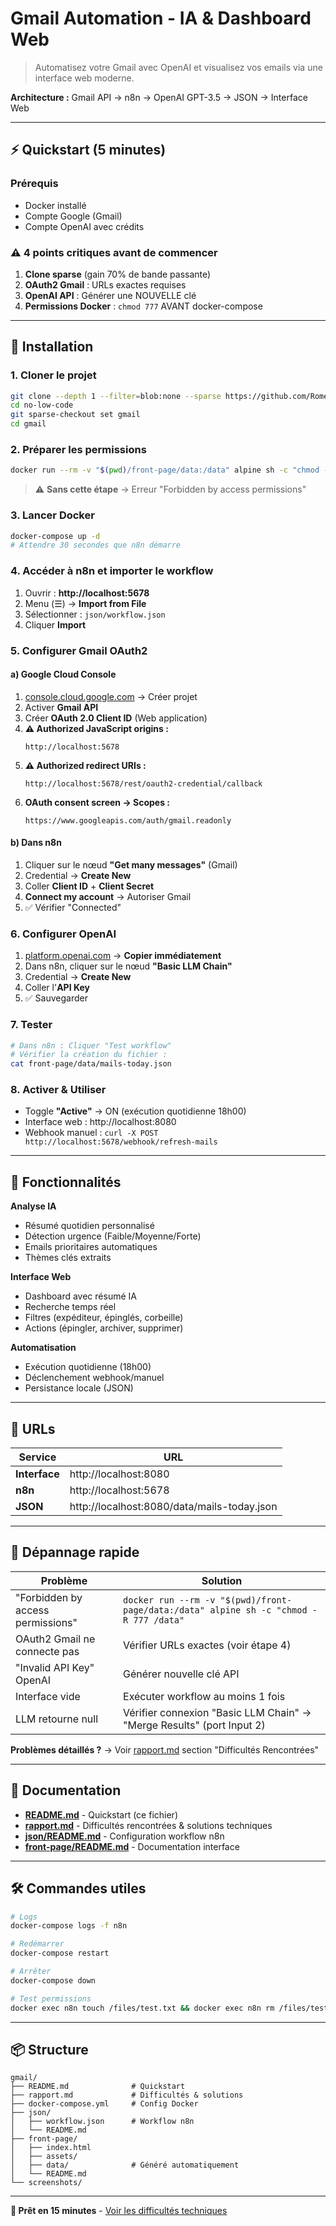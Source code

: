 # Gmail Automation - IA & Dashboard Web

> Automatisez votre Gmail avec OpenAI et visualisez vos emails via une interface web moderne.

**Architecture :** Gmail API → n8n → OpenAI GPT-3.5 → JSON → Interface Web

---

## ⚡ Quickstart (5 minutes)

### Prérequis
- Docker installé
- Compte Google (Gmail)
- Compte OpenAI avec crédits

### ⚠️ 4 points critiques avant de commencer

1. **Clone sparse** (gain 70% de bande passante)
2. **OAuth2 Gmail** : URLs exactes requises
3. **OpenAI API** : Générer une NOUVELLE clé
4. **Permissions Docker** : `chmod 777` AVANT docker-compose

---

## 🚀 Installation

### 1. Cloner le projet
```bash
git clone --depth 1 --filter=blob:none --sparse https://github.com/RomeoCavazza/no-low-code.git
cd no-low-code
git sparse-checkout set gmail
cd gmail
```

### 2. Préparer les permissions
```bash
docker run --rm -v "$(pwd)/front-page/data:/data" alpine sh -c "chmod -R 777 /data"
```
> ⚠️ **Sans cette étape** → Erreur "Forbidden by access permissions"

### 3. Lancer Docker
```bash
docker-compose up -d
# Attendre 30 secondes que n8n démarre
```

### 4. Accéder à n8n et importer le workflow
1. Ouvrir : **http://localhost:5678**
2. Menu (☰) → **Import from File**
3. Sélectionner : `json/workflow.json`
4. Cliquer **Import**

### 5. Configurer Gmail OAuth2

#### a) Google Cloud Console
1. [console.cloud.google.com](https://console.cloud.google.com/apis/credentials?project=gen-lang-client-0001397937) → Créer projet
2. Activer **Gmail API**
3. Créer **OAuth 2.0 Client ID** (Web application)
4. **⚠️ Authorized JavaScript origins :**
   ```
   http://localhost:5678
   ```
5. **⚠️ Authorized redirect URIs :**
   ```
   http://localhost:5678/rest/oauth2-credential/callback
   ```
6. **OAuth consent screen → Scopes :**
   ```
   https://www.googleapis.com/auth/gmail.readonly
   ```

#### b) Dans n8n
1. Cliquer sur le nœud **"Get many messages"** (Gmail)
2. Credential → **Create New**
3. Coller **Client ID** + **Client Secret**
4. **Connect my account** → Autoriser Gmail
5. ✅ Vérifier "Connected"

### 6. Configurer OpenAI
1. [platform.openai.com](https://platform.openai.com/api-keys) → **Copier immédiatement**
2. Dans n8n, cliquer sur le nœud **"Basic LLM Chain"**
3. Credential → **Create New**
4. Coller l'**API Key**
5. ✅ Sauvegarder

### 7. Tester
```bash
# Dans n8n : Cliquer "Test workflow"
# Vérifier la création du fichier :
cat front-page/data/mails-today.json
```

### 8. Activer & Utiliser
- Toggle **"Active"** → ON (exécution quotidienne 18h00)
- Interface web : http://localhost:8080
- Webhook manuel : `curl -X POST http://localhost:5678/webhook/refresh-mails`

---

## 🎯 Fonctionnalités

**Analyse IA**
- Résumé quotidien personnalisé
- Détection urgence (Faible/Moyenne/Forte)
- Emails prioritaires automatiques
- Thèmes clés extraits

**Interface Web**
- Dashboard avec résumé IA
- Recherche temps réel
- Filtres (expéditeur, épinglés, corbeille)
- Actions (épingler, archiver, supprimer)

**Automatisation**
- Exécution quotidienne (18h00)
- Déclenchement webhook/manuel
- Persistance locale (JSON)

---

## 🔗 URLs

| Service | URL |
|---------|-----|
| **Interface** | http://localhost:8080 |
| **n8n** | http://localhost:5678 |
| **JSON** | http://localhost:8080/data/mails-today.json |

---

## 🐛 Dépannage rapide

| Problème | Solution |
|----------|----------|
| "Forbidden by access permissions" | `docker run --rm -v "$(pwd)/front-page/data:/data" alpine sh -c "chmod -R 777 /data"` |
| OAuth2 Gmail ne connecte pas | Vérifier URLs exactes (voir étape 4) |
| "Invalid API Key" OpenAI | Générer nouvelle clé API |
| Interface vide | Exécuter workflow au moins 1 fois |
| LLM retourne null | Vérifier connexion "Basic LLM Chain" → "Merge Results" (port Input 2) |

**Problèmes détaillés ?** → Voir [rapport.md](rapport.md) section "Difficultés Rencontrées"

---

## 📖 Documentation

- **[README.md](README.md)** - Quickstart (ce fichier)
- **[rapport.md](rapport.md)** - Difficultés rencontrées & solutions techniques
- **[json/README.md](json/README.md)** - Configuration workflow n8n
- **[front-page/README.md](front-page/README.md)** - Documentation interface

---

## 🛠️ Commandes utiles

```bash
# Logs
docker-compose logs -f n8n

# Redémarrer
docker-compose restart

# Arrêter
docker-compose down

# Test permissions
docker exec n8n touch /files/test.txt && docker exec n8n rm /files/test.txt
```

---

## 📦 Structure

```
gmail/
├── README.md              # Quickstart
├── rapport.md             # Difficultés & solutions
├── docker-compose.yml     # Config Docker
├── json/
│   ├── workflow.json      # Workflow n8n
│   └── README.md
├── front-page/
│   ├── index.html
│   ├── assets/
│   ├── data/              # Généré automatiquement
│   └── README.md
└── screenshots/
```

---

**🎉 Prêt en 15 minutes** - [Voir les difficultés techniques](rapport.md)
